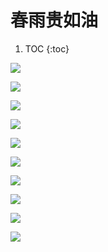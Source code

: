 # 春雨贵如油

1. TOC
{:toc}

![](/images/rain1.jpg)

![](/images/rain2.jpg)

![](/images/rain3.jpg)

![](/images/rain4.jpg)

![](/images/rain5.jpg)

![](/images/rain6.jpg)

![](/images/rain7.jpg)

![](/images/rain8.jpg)

![](/images/rain9.jpg)

![](/images/rain10.jpg)

